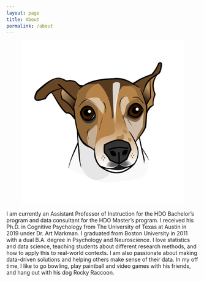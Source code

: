```yaml
---
layout: page
title: About
permalink: /about
---
```


<p align="center">
  <img src="/assets/img/profile.png" />
</p>

I am currently an Assistant Professor of Instruction for the HDO Bachelor’s program and data consultant for the HDO Master’s program. I received his Ph.D. in Cognitive Psychology from The University of Texas at Austin in 2019 under Dr. Art Markman. I graduated from Boston University in 2011 with a dual B.A. degree in Psychology and Neuroscience. I love statistics and data science, teaching students about different research methods, and how to apply this to real-world contexts. I am also passionate about making data-driven solutions and helping others make sense of their data. In my off time, I like to go bowling, play paintball and video games with his friends, and hang out with his dog Rocky Raccoon.  
